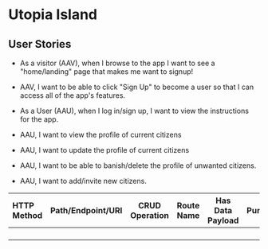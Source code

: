 # Utopia Island

## User Stories

- As a visitor (AAV), when I browse to the app I want to see a "home/landing" page that makes me want to signup!

-  AAV, I want to be able to click "Sign Up" to become a user so that I can access all of the app's features.

- As a User (AAU), when I log in/sign up, I want to view the instructions for the app. 

- AAU, I want to view the profile of current citizens

- AAU, I want to update the profile of current citizens

- AAU, I want to be able to banish/delete the profile of unwanted citizens. 

- AAU, I want to add/invite new citizens. 


| HTTP Method       | Path/Endpoint/URI  | CRUD Operation | Route Name | Has Data Payload | Purpose |
| :---------------- | :----------------: | :-------------:| :--------: | :---------------:| :------:|
|                   |                    |                |            |                  |         |
|                   |                    |                |            |                  |         |
|                   |                    |                |            |                  |         |
|                   |                    |                |            |                  |         |

